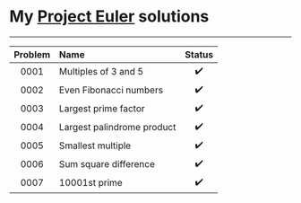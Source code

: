 # My [Project Euler](https://projecteuler.net/) solutions

---

| Problem   | Name                                                    | Status                 |
|:---------:|:--------------------------------------------------------|:----------------------:|
| 0001      | Multiples of 3 and 5                                    | :heavy_check_mark:     |
| 0002      | Even Fibonacci numbers                                  | :heavy_check_mark:     |
| 0003      | Largest prime factor                                    | :heavy_check_mark:     |
| 0004      | Largest palindrome product                              | :heavy_check_mark:     |
| 0005      | Smallest multiple                                       | :heavy_check_mark:     |
| 0006      | Sum square difference                                   | :heavy_check_mark:     |
| 0007      | 10001st prime                                           | :heavy_check_mark:     |